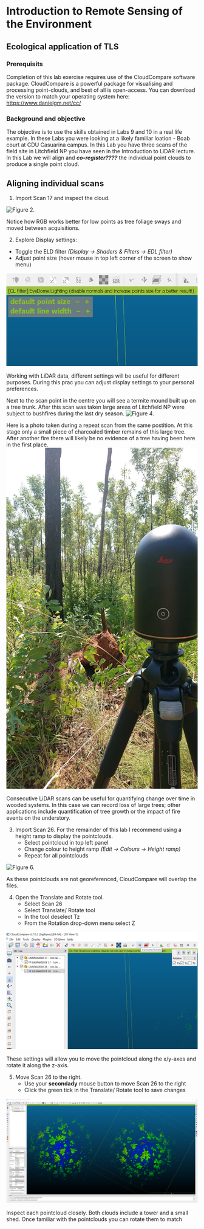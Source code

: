 # Introduction to Remote Sensing of the Environment

## Ecological application of TLS

### Prerequisits
Completion of this lab exercise requires use of the CloudCompare software package. CloudCompare is a powerful package for visualising and processing point-clouds, and best of all is open-access. You can download the version to match your operating system here:
https://www.danielgm.net/cc/

### Background and objective
The objective is to use the skills obtained in Labs 9 and 10 in a real life example. In these Labs you were looking at a likely familiar loation - Boab court at CDU Casuarina campus. In this Lab you have three scans of the field site in Litchfield NP you have seen in the Introduction to LiDAR lecture. 
In this Lab we will align and ***co-register????*** the individual point clouds to produce a single point cloud.


## Aligning individual scans
1. Import Scan 17 and inspect the cloud. 

![Figure 2.](screenshots/Display_settings.png)

Notice how RGB works better for low points as tree foliage sways and moved between acquisitions.

2. Explore Display settings: 
  * Toggle the ELD filter *(Display -> Shaders & Filters -> EDL filter)*
  * Adjust point size (hover mouse in top left corner of the screen to show menu)

![Figure 3.](screenshots/Point_size.png)

Working with LiDAR data, different settings will be useful for different purposes. During this prac you can adjust display settings to your personal preferences.

Next to the scan point in the centre you will see a termite mound built up on a tree trunk. After this scan was taken large areas of Litchfield NP were subject to bushfires during the last dry season. 
![Figure 4.](screenshots/Termite_mound.png)

Here is a photo taken during a repeat scan from the same postition. At this stage only a small piece of charcoaled timber remains of this large tree. After another fire there will likely be no evidence of a tree having been here in the first place.
![Figure 5.](screenshots/Termite_mound2.jpg)

Consecutive LiDAR scans can be useful for quantifying change over time in wooded systems. In this case we can record loss of large trees; other applications include quantification of tree growth or the impact of fire events on the understory.

3. Import Scan 26. For the remainder of this lab I recommend using a height ramp to display the pointclouds. 
    * Select pointcloud in top left panel
    * Change colour to height ramp *(Edit -> Colours -> Height ramp)*
    * Repeat for all pointclouds

![Figure 6.](screenshots/Overlap.png)

As these pointclouds are not georeferenced, CloudCompare will overlap the files.

4. Open the Translate and Rotate tool.
    * Select Scan 26
    * Select Translate/ Rotate tool
    * In the tool deselect Tz
    * From the Rotation drop-down menu select Z

![Figure 7.](screenshots/Rotate_tool.png)

These settings will allow you to move the pointcloud along the x/y-axes and rotate it along the z-axis.

5. Move Scan 26 to the right.
    * Use your **secondady** mouse button to move Scan 26 to the right
    * Click the green tick in the Translate/ Rotate tool to save changes

![Figure 8.](screenshots/Moved.png)

Inspect each pointcloud closely. Both clouds include a tower and a small shed. Once familiar with the pointclouds you can rotate them to match 
    
    
    
    
    
    
    

